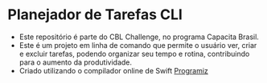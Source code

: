 # Planejador de Tarefas CLI
- Este repositório é parte do CBL Challenge, no programa Capacita Brasil.
- Este é um projeto em linha de comando que permite o usuário ver, criar e excluir tarefas, podendo organizar seu tempo e rotina, contribuindo para o aumento da produtividade.
- Criado utilizando o compilador online de Swift [Programiz](https://www.programiz.com/swift/online-compiler/)
